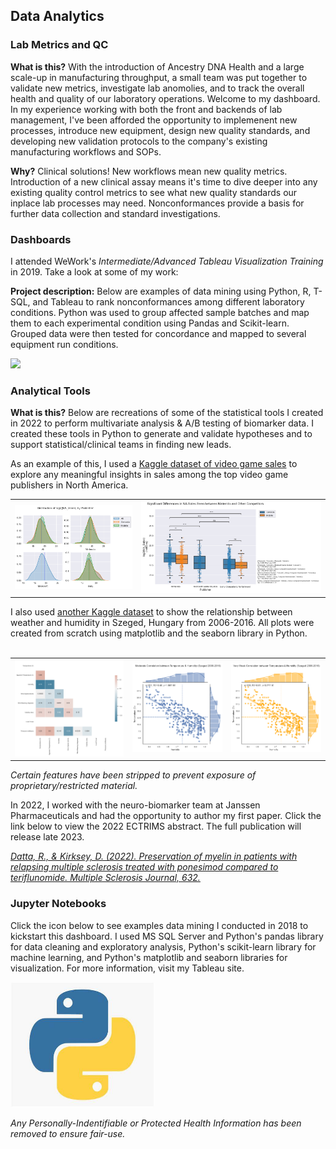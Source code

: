 ## Data Analytics

### Lab Metrics and QC

**What is this?** With the introduction of Ancestry DNA Health and a large scale-up in manufacturing throughput, a small team was put together to validate new metrics, investigate lab anomolies, and to track the overall health and quality of our laboratory operations. Welcome to my dashboard. In my experience working with both the front and backends of lab management, I've been afforded the opportunity to implemenent new processes, introduce new equipment, design new quality standards, and developing new validation protocols to the company's existing manufacturing workflows and SOPs.

**Why?** Clinical solutions! New workflows mean new quality metrics. Introduction of a new clinical assay means it's time to dive deeper into any existing quality control metrics to see what new quality standards our inplace lab processes may need. Nonconformances provide a basis for further data collection and standard investigations.


### Dashboards

I attended WeWork's <i>Intermediate/Advanced Tableau Visualization Training</i> in 2019. Take a look at some of my work:

**Project description:** Below are examples of data mining using Python, R, T-SQL, and Tableau to rank nonconformances among different laboratory conditions. Python was used to group affected sample batches and map them to each experimental condition using Pandas and Scikit-learn. Grouped data were then tested for concordance and mapped to several equipment run conditions. 


<img src="images/dummy_thumbnail.jpg?raw=true"/>


### Analytical Tools

**What is this?** Below are recreations of some of the statistical tools I created in 2022 to perform multivariate analysis & A/B testing of biomarker data. I created these tools in Python to generate and validate hypotheses and to support statistical/clinical teams in finding new leads. 

As an example of this, I used a <a href="https://www.kaggle.com/datasets/gregorut/videogamesales">Kaggle dataset of video game sales</a> to explore any meaningful insights in sales among the top video game publishers in North America. 

<table>
  <tr>
    <td><img src="images/download (2).png?raw=true"/></td>
    <td><img src="images/download (1).png?raw=true"/></td>
  </tr>
 </table>
 
 I also used <a href="https://www.kaggle.com/budincsevity/szeged-weather">another Kaggle dataset</a> to show the relationship between weather and humidity in Szeged, Hungary from 2006-2016. All plots were created from scratch using matplotlib and the seaborn library in Python. 
<br>
<br>
<table>
   <tr>
     <td><img src="images/download (3).png?raw=true"/></td>
     <td><img src="images/download (4).png?raw=true"/></td>
     <td><img src="images/download (5).png?raw=true"/></td>
  </tr>
 </table>
 
 <i>Certain features have been stripped to prevent exposure of proprietary/restricted material.</i>

In 2022, I worked with the neuro-biomarker team at Janssen Pharmaceuticals and had the opportunity to author my first paper. Click the link below to view the 2022 ECTRIMS abstract. The full publication will release late 2023.

<a href="https://journals.sagepub.com/doi/epub/10.1177/13524585221123687"><i>Datta, R., & Kirksey, D. (2022). Preservation of myelin in patients with relapsing multiple sclerosis treated with ponesimod compared to teriflunomide. Multiple Sclerosis Journal, 632.</i></a>

### Jupyter Notebooks

Click the icon below to see examples data mining I conducted in 2018 to kickstart this dashboard. I used MS SQL Server and Python's pandas library for data cleaning and exploratory analysis, Python's scikit-learn library for machine learning, and Python's matplotlib and seaborn libraries for visualization. For more information, visit my Tableau site.

<a href="./jupyters.md"><img src="./images/python_logo.jpg" height=200 width=230></a>

<i>Any Personally-Indentifiable or Protected Health Information has been removed to ensure fair-use. </i>

